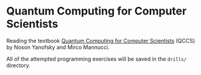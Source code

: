# Quantum Computing for Computer Scientists

Reading the textbook [Quantum Computing for Computer Scientists](https://www.goodreads.com/book/show/5299445-quantum-computing-for-computer-scientists) (QCCS) by Noson Yanofsky and Mirco Mannucci.

All of the attempted programming exercises will be saved in the `drills/` directory.
